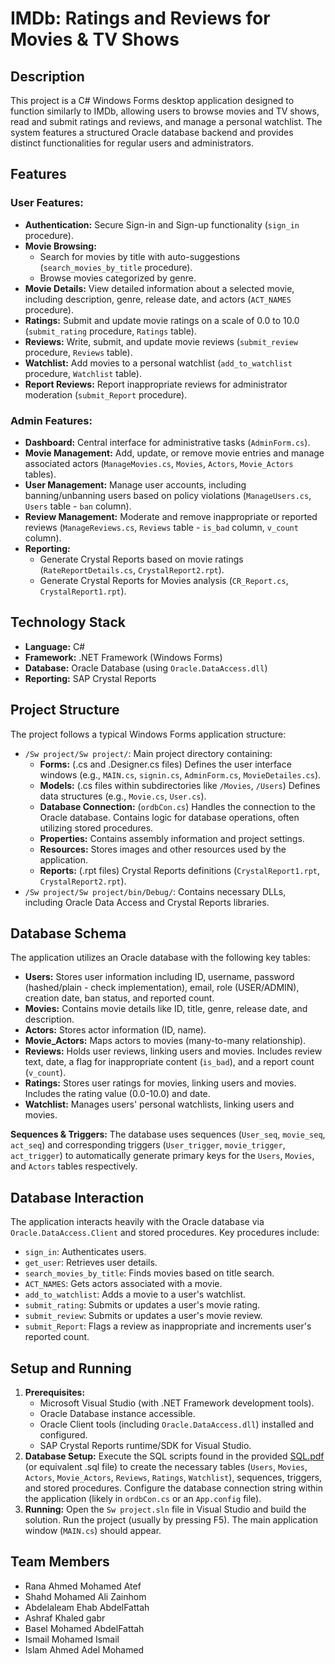 # IMDb: Ratings and Reviews for Movies & TV Shows

## Description

This project is a C# Windows Forms desktop application designed to function similarly to IMDb, allowing users to browse movies and TV shows, read and submit ratings and reviews, and manage a personal watchlist. The system features a structured Oracle database backend and provides distinct functionalities for regular users and administrators.

## Features

### User Features:
*   **Authentication:** Secure Sign-in and Sign-up functionality (`sign_in` procedure).
*   **Movie Browsing:**
    *   Search for movies by title with auto-suggestions (`search_movies_by_title` procedure).
    *   Browse movies categorized by genre.
*   **Movie Details:** View detailed information about a selected movie, including description, genre, release date, and actors (`ACT_NAMES` procedure).
*   **Ratings:** Submit and update movie ratings on a scale of 0.0 to 10.0 (`submit_rating` procedure, `Ratings` table).
*   **Reviews:** Write, submit, and update movie reviews (`submit_review` procedure, `Reviews` table).
*   **Watchlist:** Add movies to a personal watchlist (`add_to_watchlist` procedure, `Watchlist` table).
*   **Report Reviews:** Report inappropriate reviews for administrator moderation (`submit_Report` procedure).

### Admin Features:
*   **Dashboard:** Central interface for administrative tasks (`AdminForm.cs`).
*   **Movie Management:** Add, update, or remove movie entries and manage associated actors (`ManageMovies.cs`, `Movies`, `Actors`, `Movie_Actors` tables).
*   **User Management:** Manage user accounts, including banning/unbanning users based on policy violations (`ManageUsers.cs`, `Users` table - `ban` column).
*   **Review Management:** Moderate and remove inappropriate or reported reviews (`ManageReviews.cs`, `Reviews` table - `is_bad` column, `v_count` column).
*   **Reporting:**
    *   Generate Crystal Reports based on movie ratings (`RateReportDetails.cs`, `CrystalReport2.rpt`).
    *   Generate Crystal Reports for Movies analysis (`CR_Report.cs`, `CrystalReport1.rpt`).

## Technology Stack

*   **Language:** C#
*   **Framework:** .NET Framework (Windows Forms)
*   **Database:** Oracle Database (using `Oracle.DataAccess.dll`)
*   **Reporting:** SAP Crystal Reports

## Project Structure

The project follows a typical Windows Forms application structure:

*   `/Sw project/Sw project/`: Main project directory containing:
    *   **Forms:** (.cs and .Designer.cs files) Defines the user interface windows (e.g., `MAIN.cs`, `signin.cs`, `AdminForm.cs`, `MovieDetailes.cs`).
    *   **Models:** (.cs files within subdirectories like `/Movies`, `/Users`) Defines data structures (e.g., `Movie.cs`, `User.cs`).
    *   **Database Connection:** (`ordbCon.cs`) Handles the connection to the Oracle database. Contains logic for database operations, often utilizing stored procedures.
    *   **Properties:** Contains assembly information and project settings.
    *   **Resources:** Stores images and other resources used by the application.
    *   **Reports:** (.rpt files) Crystal Reports definitions (`CrystalReport1.rpt`, `CrystalReport2.rpt`).
*   `/Sw project/Sw project/bin/Debug/`: Contains necessary DLLs, including Oracle Data Access and Crystal Reports libraries.

## Database Schema

The application utilizes an Oracle database with the following key tables:

*   **Users:** Stores user information including ID, username, password (hashed/plain - check implementation), email, role (USER/ADMIN), creation date, ban status, and reported count.
*   **Movies:** Contains movie details like ID, title, genre, release date, and description.
*   **Actors:** Stores actor information (ID, name).
*   **Movie_Actors:** Maps actors to movies (many-to-many relationship).
*   **Reviews:** Holds user reviews, linking users and movies. Includes review text, date, a flag for inappropriate content (`is_bad`), and a report count (`v_count`).
*   **Ratings:** Stores user ratings for movies, linking users and movies. Includes the rating value (0.0-10.0) and date.
*   **Watchlist:** Manages users' personal watchlists, linking users and movies.

**Sequences & Triggers:** The database uses sequences (`User_seq`, `movie_seq`, `act_seq`) and corresponding triggers (`User_trigger`, `movie_trigger`, `act_trigger`) to automatically generate primary keys for the `Users`, `Movies`, and `Actors` tables respectively.

## Database Interaction

The application interacts heavily with the Oracle database via `Oracle.DataAccess.Client` and stored procedures. Key procedures include:

*   `sign_in`: Authenticates users.
*   `get_user`: Retrieves user details.
*   `search_movies_by_title`: Finds movies based on title search.
*   `ACT_NAMES`: Gets actors associated with a movie.
*   `add_to_watchlist`: Adds a movie to a user's watchlist.
*   `submit_rating`: Submits or updates a user's movie rating.
*   `submit_review`: Submits or updates a user's movie review.
*   `submit_Report`: Flags a review as inappropriate and increments user's reported count.

## Setup and Running

1.  **Prerequisites:**
    *   Microsoft Visual Studio (with .NET Framework development tools).
    *   Oracle Database instance accessible.
    *   Oracle Client tools (including `Oracle.DataAccess.dll`) installed and configured.
    *   SAP Crystal Reports runtime/SDK for Visual Studio.
2.  **Database Setup:** Execute the SQL scripts found in the provided [SQL.pdf](https://github.com/Abdelaleam/IMDb/blob/main/Docs/SQL.pdf)
 (or equivalent .sql file) to create the necessary tables (`Users`, `Movies`, `Actors`, `Movie_Actors`, `Reviews`, `Ratings`, `Watchlist`), sequences, triggers, and stored procedures. Configure the database connection string within the application (likely in `ordbCon.cs` or an `App.config` file).
3.  **Running:** Open the `Sw project.sln` file in Visual Studio and build the solution. Run the project (usually by pressing F5). The main application window (`MAIN.cs`) should appear.

## Team Members

*   Rana Ahmed Mohamed Atef
*   Shahd Mohamed Ali Zainhom
*   Abdelaleam Ehab AbdelFattah
*   Ashraf Khaled gabr
*   Basel Mohamed AbdelFattah
*   Ismail Mohamed Ismail
*   Islam Ahmed Adel Mohamed

